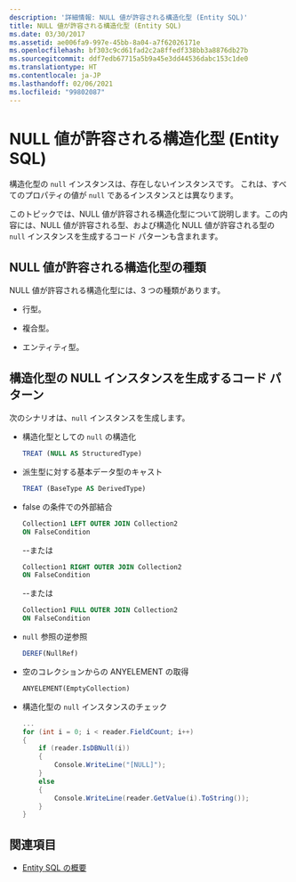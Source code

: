 ```yaml
---
description: '詳細情報: NULL 値が許容される構造化型 (Entity SQL)'
title: NULL 値が許容される構造化型 (Entity SQL)
ms.date: 03/30/2017
ms.assetid: ae006fa9-997e-45bb-8a04-a7f62026171e
ms.openlocfilehash: bf303c9cd61fad2c2a8ffedf338bb3a8876db27b
ms.sourcegitcommit: ddf7edb67715a5b9a45e3dd44536dabc153c1de0
ms.translationtype: HT
ms.contentlocale: ja-JP
ms.lasthandoff: 02/06/2021
ms.locfileid: "99802087"
---
```

# <a name="nullable-structured-types-entity-sql"></a>NULL 値が許容される構造化型 (Entity SQL)

構造化型の `null` インスタンスは、存在しないインスタンスです。 これは、すべてのプロパティの値が `null` であるインスタンスとは異なります。  
  
 このトピックでは、NULL 値が許容される構造化型について説明します。この内容には、NULL 値が許容される型、および構造化 NULL 値が許容される型の `null` インスタンスを生成するコード パターンも含まれます。  
  
## <a name="kinds-of-nullable-structured-types"></a>NULL 値が許容される構造化型の種類  

 NULL 値が許容される構造化型には、3 つの種類があります。  
  
- 行型。  
  
- 複合型。  
  
- エンティティ型。  
  
## <a name="code-patterns-that-produce-null-instances-of-structured-types"></a>構造化型の NULL インスタンスを生成するコード パターン  

 次のシナリオは、`null` インスタンスを生成します。  
  
- 構造化型としての `null` の構造化  
  
    ```sql  
    TREAT (NULL AS StructuredType)  
    ```  
  
- 派生型に対する基本データ型のキャスト  
  
    ```sql  
    TREAT (BaseType AS DerivedType)  
    ```  
  
- false の条件での外部結合  
  
    ```sql  
    Collection1 LEFT OUTER JOIN Collection2  
    ON FalseCondition  
    ```  
  
     --または  
  
    ```sql  
    Collection1 RIGHT OUTER JOIN Collection2  
    ON FalseCondition  
    ```  
  
     --または  
  
    ```sql  
    Collection1 FULL OUTER JOIN Collection2  
    ON FalseCondition  
    ```  
  
- `null` 参照の逆参照  
  
    ```sql  
    DEREF(NullRef)  
    ```  
  
- 空のコレクションからの ANYELEMENT の取得  
  
    ```sql  
    ANYELEMENT(EmptyCollection)  
    ```  
  
- 構造化型の `null` インスタンスのチェック  
  
    ```csharp  
    ...  
    for (int i = 0; i < reader.FieldCount; i++)  
    {  
        if (reader.IsDBNull(i))  
        {  
            Console.WriteLine("[NULL]");  
        }  
        else  
        {  
            Console.WriteLine(reader.GetValue(i).ToString());  
        }  
    }  
    ```  
  
## <a name="see-also"></a>関連項目

- [Entity SQL の概要](entity-sql-overview.md)
